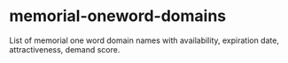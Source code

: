 # memorial-oneword-domains
List of memorial one word domain names with availability, expiration date, attractiveness, demand score.
